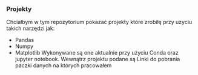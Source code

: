 ### Projekty
Chciałbym w tym repozytorium pokazać projekty które zrobiłę przy uzyciu takich narzędzi jak: 
* Pandas
* Numpy
* Matplotlib
 Wykonywane są one aktualnie przy użyciu Conda oraz jupyter notebook.
 Wewnątrz projektu podane są Linki do pobrania paczki danych na których pracowałem
